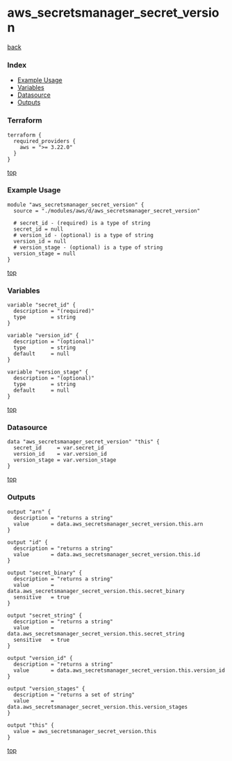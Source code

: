 # aws_secretsmanager_secret_version
[back](../aws.md)
### Index
- [Example Usage](#example-usage)
- [Variables](#variables)
- [Datasource](#datasource)
- [Outputs](#outputs)
### Terraform
```hcl
terraform {
  required_providers {
    aws = ">= 3.22.0"
  }
}
```
[top](#index)
### Example Usage
```hcl
module "aws_secretsmanager_secret_version" {
  source = "./modules/aws/d/aws_secretsmanager_secret_version"

  # secret_id - (required) is a type of string
  secret_id = null
  # version_id - (optional) is a type of string
  version_id = null
  # version_stage - (optional) is a type of string
  version_stage = null
}
```
[top](#index)
### Variables
```hcl
variable "secret_id" {
  description = "(required)"
  type        = string
}

variable "version_id" {
  description = "(optional)"
  type        = string
  default     = null
}

variable "version_stage" {
  description = "(optional)"
  type        = string
  default     = null
}
```
[top](#index)

### Datasource
```hcl
data "aws_secretsmanager_secret_version" "this" {
  secret_id     = var.secret_id
  version_id    = var.version_id
  version_stage = var.version_stage
}
```
[top](#index)
### Outputs
```hcl
output "arn" {
  description = "returns a string"
  value       = data.aws_secretsmanager_secret_version.this.arn
}

output "id" {
  description = "returns a string"
  value       = data.aws_secretsmanager_secret_version.this.id
}

output "secret_binary" {
  description = "returns a string"
  value       = data.aws_secretsmanager_secret_version.this.secret_binary
  sensitive   = true
}

output "secret_string" {
  description = "returns a string"
  value       = data.aws_secretsmanager_secret_version.this.secret_string
  sensitive   = true
}

output "version_id" {
  description = "returns a string"
  value       = data.aws_secretsmanager_secret_version.this.version_id
}

output "version_stages" {
  description = "returns a set of string"
  value       = data.aws_secretsmanager_secret_version.this.version_stages
}

output "this" {
  value = aws_secretsmanager_secret_version.this
}
```
[top](#index)

